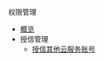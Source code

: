 <div class="sidebar_title icon__apikey">权限管理</div>

* [概览](account/iam/overview)
* 授信管理
    * [授信其他云服务账号](account/iam/cross_account_access)
    
